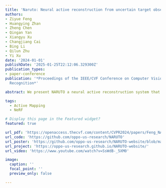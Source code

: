 ```yaml
---
title: 'Naruto: Neural active reconstruction from uncertain target observations'
authors:
- Ziyue Feng
- Huangying Zhan
- Zheng Chen
- Qingan Yan
- Xiangyu Xu
- Changjiang Cai
- Bing Li
- Qilun Zhu
- Yi Xu
date: '2024-01-01'
publishDate: '2025-01-25T22:12:06.329300Z'
publication_types:
- paper-conference
publication: '*Proceedings of the IEEE/CVF Conference on Computer Vision and Pattern
  Recognition*'

abstract: We present NARUTO a neural active reconstruction system that combines a hybrid neural representation with uncertainty learning enabling high-fidelity surface reconstruction. Our approach leverages a multi-resolution hash-grid as the mapping backbone chosen for its exceptional convergence speed and capacity to capture high-frequency local features. The centerpiece of our work is the incorporation of an uncertainty learning module that dynamically quantifies reconstruction uncertainty while actively reconstructing the environment. By harnessing learned uncertainty we propose a novel uncertainty aggregation strategy for goal searching and efficient path planning. Our system autonomously explores by targeting uncertain observations and reconstructs environments with remarkable completeness and fidelity. We also demonstrate the utility of this uncertainty-aware approach by enhancing SOTA neural SLAM systems through an active ray sampling strategy. Extensive evaluations of NARUTO in various environments using an indoor scene simulator confirm its superior performance and state-of-the-art status in active reconstruction as evidenced by its impressive results on benchmark datasets like Replica and MP3D.

tags:
  - Active Mapping  
  - NeRF

# Display this page in the Featured widget?
featured: true

url_pdf: 'https://openaccess.thecvf.com/content/CVPR2024/papers/Feng_NARUTO_Neural_Active_Reconstruction_from_Uncertain_Target_Observations_CVPR_2024_paper.pdf'
url_code: 'https://github.com/oppo-us-research/NARUTO'
url_poster: 'https://github.com/oppo-us-research/NARUTO-website/blob/main/static/images/cvpr24_poster_naruto.png'
url_project: 'https://oppo-us-research.github.io/NARUTO-website/'
url_video: 'https://www.youtube.com/watch?v=SsWdB-_5XM0'

image:
  caption: ''
  focal_point: ''
  preview_only: false

---
```

